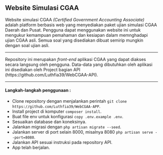 ## Website Simulasi CGAA
Website simulasi CGAA <i>(Certified Government Accounting Associate)</i> adalah platform berbasis web yang menyediakan paket ujian simulasi CGAA Daerah dan Pusat. Pengguna dapat menggunakan website ini untuk mengukur kemampuan pemahaman dan kesiapan dalam memnghadapi ujian CGAA asli. Semua soal yang disediakan dibuat semirip mungkin dengan soal ujian asli. 
<hr>
Repository ini merupakan <i>front-end</i> aplikasi CGAA yang dapat diakses secara langsung oleh pengguna. Data-data yang dibutuhkan oleh aplikasi ini disediakan oleh Project bagian API (https://github.com/Luthfia39/WebCGAA-API).
<hr>

#### Langkah-langkah penggunaan :
- Clone repository dengan menjalankan perintah `git clone https://github.com/Luthfia39/WebCGAA-APP`.
- Install project di komputer `composer install`.
- Buat file env untuk konfigurasi `copy .env.example .env`.
- Sesuaikan database dan koneksinya.
- Jalankan migrasi dengan `php artisan migrate --seed`.
- Jalankan server di port selain 8000, misalnya 8080 `php artisan serve --port=8080`.
- Jalankan API sesuai instruksi pada repository API.
- App telah berjalan.
